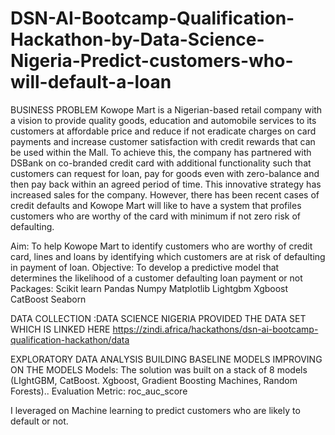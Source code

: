 # DSN-AI-Bootcamp-Qualification-Hackathon-by-Data-Science-Nigeria-Predict-customers-who-will-default-a-loan

BUSINESS PROBLEM Kowope Mart is a Nigerian-based retail company with a vision to provide quality goods, education and automobile services to its customers at affordable price and reduce if not eradicate charges on card payments and increase customer satisfaction with credit rewards that can be used within the Mall. To achieve this, the company has partnered with DSBank on co-branded credit card with additional functionality such that customers can request for loan, pay for goods even with zero-balance and then pay back within an agreed period of time. This innovative strategy has increased sales for the company. However, there has been recent cases of credit defaults and Kowope Mart will like to have a system that profiles customers who are worthy of the card with minimum if not zero risk of defaulting.

Aim: To help Kowope Mart to identify customers who are worthy of credit card, lines and loans by identifying which customers are at risk of defaulting in payment of loan.
Objective: To develop a predictive model that determines the likelihood of a customer defaulting loan payment or not
Packages: Scikit learn Pandas Numpy Matplotlib Lightgbm Xgboost CatBoost Seaborn

DATA COLLECTION :DATA SCIENCE NIGERIA PROVIDED THE DATA SET WHICH IS LINKED HERE https://zindi.africa/hackathons/dsn-ai-bootcamp-qualification-hackathon/data

EXPLORATORY DATA ANALYSIS
BUILDING BASELINE MODELS
IMPROVING ON THE MODELS Models: The solution was built on a stack of 8 models (LIghtGBM, CatBoost. Xgboost, Gradient Boosting Machines, Random Forests)..
Evaluation Metric: roc_auc_score

I leveraged on Machine learning to predict customers who are likely to default or not.
